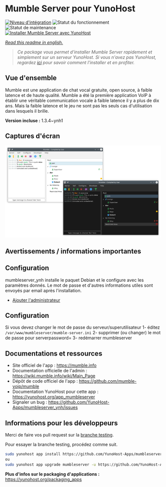 <!--
N.B.: This README was automatically generated by https://github.com/YunoHost/apps/tree/master/tools/README-generator
It shall NOT be edited by hand.
-->

# Mumble Server pour YunoHost

[![Niveau d'intégration](https://dash.yunohost.org/integration/mumbleserver.svg)](https://dash.yunohost.org/appci/app/mumbleserver) ![Statut du fonctionnement](https://ci-apps.yunohost.org/ci/badges/mumbleserver.status.svg) ![Statut de maintenance](https://ci-apps.yunohost.org/ci/badges/mumbleserver.maintain.svg)  
[![Installer Mumble Server avec YunoHost](https://install-app.yunohost.org/install-with-yunohost.svg)](https://install-app.yunohost.org/?app=mumbleserver)

*[Read this readme in english.](./README.md)*

> *Ce package vous permet d'installer Mumble Server rapidement et simplement sur un serveur YunoHost.
Si vous n'avez pas YunoHost, regardez [ici](https://yunohost.org/#/install) pour savoir comment l'installer et en profiter.*

## Vue d'ensemble

Mumble est une application de chat vocal gratuite, open source, à faible latence et de haute qualité. Mumble a été la première application VoIP à établir une véritable communication vocale à faible latence il y a plus de dix ans. Mais la faible latence et le jeu ne sont pas les seuls cas d'utilisation dans lesquels il brille.


**Version incluse :** 1.3.4~ynh1


## Captures d'écran

![Capture d'écran de Mumble Server](./doc/screenshots/Mumble.png)

## Avertissements / informations importantes

## Configuration

mumbleserver_ynh installe le paquet Debian et le configure avec les paramètres donnés. Le mot de passe et d'autres informations utiles sont envoyés par email après l'installation.

- [Ajouter l'administrateur](http://wiki.mumble.info/wiki/Murmurguide#Connecting_to_Murmur_Server)

## Configuration
Si vous devez changer le mot de passe du serveur/superutilisateur
1- éditez `/var/www/mumbleserver/mumble-server.ini`
2- supprimer (ou changer) le mot de passe pour serverpassword=
3- redémarrer mumbleserver

## Documentations et ressources

* Site officiel de l'app : <https://mumble.info>
* Documentation officielle de l'admin : <https://wiki.mumble.info/wiki/Main_Page>
* Dépôt de code officiel de l'app : <https://github.com/mumble-voip/mumble>
* Documentation YunoHost pour cette app : <https://yunohost.org/app_mumbleserver>
* Signaler un bug : <https://github.com/YunoHost-Apps/mumbleserver_ynh/issues>

## Informations pour les développeurs

Merci de faire vos pull request sur la [branche testing](https://github.com/YunoHost-Apps/mumbleserver_ynh/tree/testing).

Pour essayer la branche testing, procédez comme suit.

``` bash
sudo yunohost app install https://github.com/YunoHost-Apps/mumbleserver_ynh/tree/testing --debug
ou
sudo yunohost app upgrade mumbleserver -u https://github.com/YunoHost-Apps/mumbleserver_ynh/tree/testing --debug
```

**Plus d'infos sur le packaging d'applications :** <https://yunohost.org/packaging_apps>
